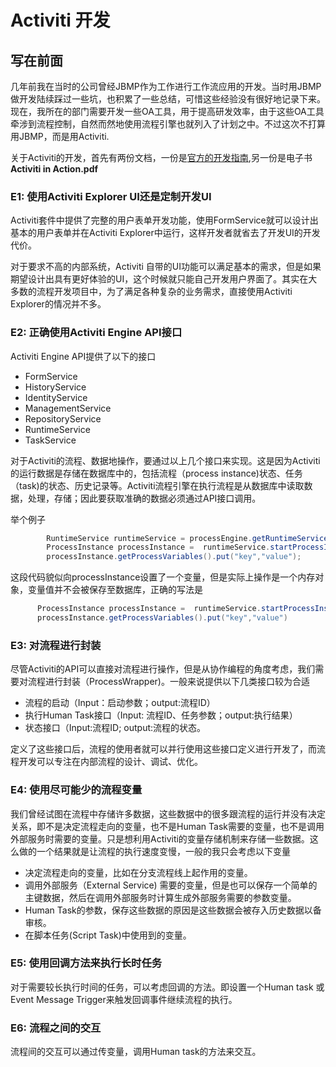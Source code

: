 # Activiti 开发 

## 写在前面

几年前我在当时的公司曾经JBMP作为工作进行工作流应用的开发。当时用JBMP做开发陆续踩过一些坑，也积累了一些总结，可惜这些经验没有很好地记录下来。现在，我所在的部门需要开发一些OA工具，用于提高研发效率，由于这些OA工具牵涉到流程控制，自然而然地使用流程引擎也就列入了计划之中。不过这次不打算用JBMP，而是用Activiti.



关于Activiti的开发，首先有两份文档，一份是[官方的开发指南](http://www.activiti.org/userguide/),另一份是电子书**Activiti in Action.pdf**



### E1: 使用Activiti Explorer UI还是定制开发UI

Activiti套件中提供了完整的用户表单开发功能，使用FormService就可以设计出基本的用户表单并在Activiti Explorer中运行，这样开发者就省去了开发UI的开发代价。

对于要求不高的内部系统，Activiti 自带的UI功能可以满足基本的需求，但是如果期望设计出具有更好体验的UI，这个时候就只能自己开发用户界面了。其实在大多数的流程开发项目中，为了满足各种复杂的业务需求，直接使用Activiti Explorer的情况并不多。



### E2: 正确使用Activiti Engine API接口

Activiti Engine API提供了以下的接口

- FormService 
- HistoryService
- IdentityService
- ManagementService
- RepositoryService
- RuntimeService
- TaskService

对于Activiti的流程、数据地操作，要通过以上几个接口来实现。这是因为Activiti的运行数据是存储在数据库中的，包括流程（process instance)状态、任务（task)的状态、历史记录等。Activiti流程引擎在执行流程是从数据库中读取数据，处理，存储；因此要获取准确的数据必须通过API接口调用。

举个例子

``` java
        RuntimeService runtimeService = processEngine.getRuntimeService();
        ProcessInstance processInstance =  runtimeService.startProcessInstanceById();
        processInstance.getProcessVariables().put("key","value");
```

这段代码貌似向processInstance设置了一个变量，但是实际上操作是一个内存对象，变量值并不会被保存至数据库，正确的写法是

``` java
      ProcessInstance processInstance =  runtimeService.startProcessInstanceById();
      processInstance.getProcessVariables().put("key","value")
```



### E3: 对流程进行封装

尽管Activiti的API可以直接对流程进行操作，但是从协作编程的角度考虑，我们需要对流程进行封装（ProcessWrapper)。一般来说提供以下几类接口较为合适

*  流程的启动（Input：启动参数；output:流程ID）
*  执行Human Task接口（Input: 流程ID、任务参数；output:执行结果）
*  状态接口（Input:流程ID; output:流程的状态。

定义了这些接口后，流程的使用者就可以并行使用这些接口定义进行开发了，而流程开发可以专注在内部流程的设计、调试、优化。



### E4: 使用尽可能少的流程变量

我们曾经试图在流程中存储许多数据，这些数据中的很多跟流程的运行并没有决定关系，即不是决定流程走向的变量，也不是Human Task需要的变量，也不是调用外部服务时需要的变量。只是想利用Activiti的变量存储机制来存储一些数据。这么做的一个结果就是让流程的执行速度变慢，一般的我只会考虑以下变量

* 决定流程走向的变量，比如在分支流程线上起作用的变量。
* 调用外部服务（External Service) 需要的变量，但是也可以保存一个简单的主键数据，然后在调用外部服务时计算生成外部服务需要的参数变量。
* Human Task的参数，保存这些数据的原因是这些数据会被存入历史数据以备审核。
* 在脚本任务(Script Task)中使用到的变量。



### E5: 使用回调方法来执行长时任务 

对于需要较长执行时间的任务，可以考虑回调的方法。即设置一个Human task 或 Event Message Trigger来触发回调事件继续流程的执行。



### E6: 流程之间的交互

流程间的交互可以通过传变量，调用Human task的方法来交互。









##  